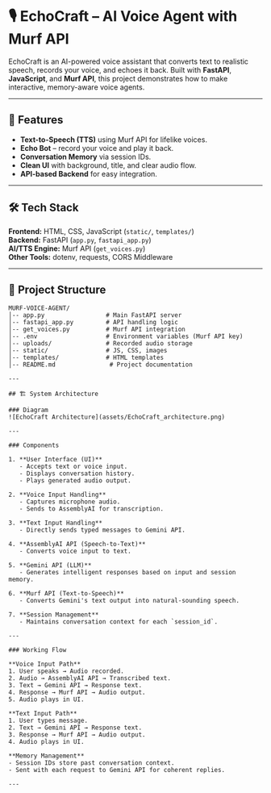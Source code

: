 # 🎙️ EchoCraft – AI Voice Agent with Murf API

EchoCraft is an AI-powered voice assistant that converts text to realistic speech, records your voice, and echoes it back. Built with **FastAPI**, **JavaScript**, and **Murf API**, this project demonstrates how to make interactive, memory-aware voice agents.

---

## 🚀 Features
- **Text-to-Speech (TTS)** using Murf API for lifelike voices.
- **Echo Bot** – record your voice and play it back.
- **Conversation Memory** via session IDs.
- **Clean UI** with background, title, and clear audio flow.
- **API-based Backend** for easy integration.

---

## 🛠️ Tech Stack
**Frontend:** HTML, CSS, JavaScript (`static/`, `templates/`)  
**Backend:** FastAPI (`app.py`, `fastapi_app.py`)  
**AI/TTS Engine:** Murf API (`get_voices.py`)  
**Other Tools:** dotenv, requests, CORS Middleware

---

## 📂 Project Structure
```plaintext
MURF-VOICE-AGENT/
│-- app.py                 # Main FastAPI server
│-- fastapi_app.py         # API handling logic
│-- get_voices.py          # Murf API integration
│-- .env                   # Environment variables (Murf API key)
│-- uploads/               # Recorded audio storage
│-- static/                # JS, CSS, images
│-- templates/             # HTML templates
│-- README.md               # Project documentation

---

## 🏗 System Architecture

### Diagram
![EchoCraft Architecture](assets/EchoCraft_architecture.png)

---

### Components

1. **User Interface (UI)**  
   - Accepts text or voice input.  
   - Displays conversation history.  
   - Plays generated audio output.  

2. **Voice Input Handling**  
   - Captures microphone audio.  
   - Sends to AssemblyAI for transcription.

3. **Text Input Handling**  
   - Directly sends typed messages to Gemini API.

4. **AssemblyAI API (Speech-to-Text)**  
   - Converts voice input to text.  

5. **Gemini API (LLM)**  
   - Generates intelligent responses based on input and session memory.

6. **Murf API (Text-to-Speech)**  
   - Converts Gemini's text output into natural-sounding speech.

7. **Session Management**  
   - Maintains conversation context for each `session_id`.

---

### Working Flow

**Voice Input Path**  
1. User speaks → Audio recorded.  
2. Audio → AssemblyAI API → Transcribed text.  
3. Text → Gemini API → Response text.  
4. Response → Murf API → Audio output.  
5. Audio plays in UI.

**Text Input Path**  
1. User types message.  
2. Text → Gemini API → Response text.  
3. Response → Murf API → Audio output.  
4. Audio plays in UI.

**Memory Management**  
- Session IDs store past conversation context.  
- Sent with each request to Gemini API for coherent replies.

---